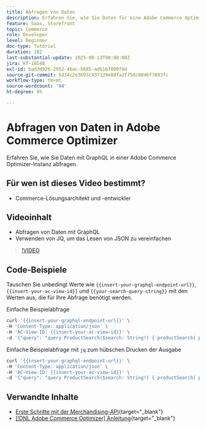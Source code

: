 ```yaml
---
title: Abfragen von Daten
description: Erfahren Sie, wie Sie Daten für eine Adobe Commerce Optimizer-Instanz abfragen.
feature: Saas, Storefront
topic: Commerce
role: Developer
level: Beginner
doc-type: Tutorial
duration: 182
last-substantial-update: 2025-08-13T00:00:00Z
jira: KT-18548
exl-id: bad3d926-2952-4bac-b685-adb16f009f8d
source-git-commit: 5d34c2e3b93c937139e88fa2f75dc6046f7093fc
workflow-type: tm+mt
source-wordcount: '94'
ht-degree: 0%

---
```


# Abfragen von Daten in Adobe Commerce Optimizer

Erfahren Sie, wie Sie Daten mit GraphQL in einer Adobe Commerce Optimizer-Instanz abfragen.

## Für wen ist dieses Video bestimmt?

* Commerce-Lösungsarchitekt und -entwickler

## Videoinhalt

* Abfragen von Daten mit GraphQL
* Verwenden von JQ, um das Lesen von JSON zu vereinfachen

>[!VIDEO](https://video.tv.adobe.com/v/3470800?learn=on&enablevpops)

## Code-Beispiele

Tauschen Sie unbedingt Werte wie `{{insert-your-graphql-endpoint-url}}`, `{{insert-your-ac-view-id}}` und `{{your-search-query-string}}` mit den Werten aus, die für Ihre Abfrage benötigt werden.

Einfache Beispielabfrage

```bash
curl '{{insert-your-graphql-endpoint-url}}' \
-H 'Content-Type: application/json' \
-H 'AC-View-ID: {{insert-your-ac-view-id}}' \
-d '{"query": "query ProductSearch($search: String!) { productSearch( phrase: $search, page_size: 10, current_page: 2) { items { productView { sku name description shortDescription images { url } ... on SimpleProductView { attributes { label name value } price { regular { amount { value currency } } roles } } } } } }", "variables": { "search": "{{your-search-query-string}}"}}'
```

Einfache Beispielabfrage mit `jq` zum hübschen Drucken der Ausgabe

```bash
curl '{{insert-your-graphql-endpoint-url}}' \
-H 'Content-Type: application/json' \
-H 'AC-View-ID: {{insert-your-ac-view-id}}' \
-d '{"query": "query ProductSearch($search: String!) { productSearch( phrase: $search, page_size: 10, current_page: 2) { items { productView { sku name description shortDescription images { url } ... on SimpleProductView { attributes { label name value } price { regular { amount { value currency } } roles } } } } } }", "variables": { "search": "{{your-search-query-string}}"}}' | jq .
```

## Verwandte Inhalte

* [Erste Schritte mit der Merchandising-API](https://developer.adobe.com/commerce/services/optimizer/merchandising-services/using-the-api/#make-your-first-request){target="_blank"}
* [[!DNL Adobe Commerce Optimizer] Anleitung](https://experienceleague.adobe.com/en/docs/commerce/optimizer/overview){target="_blank"}
